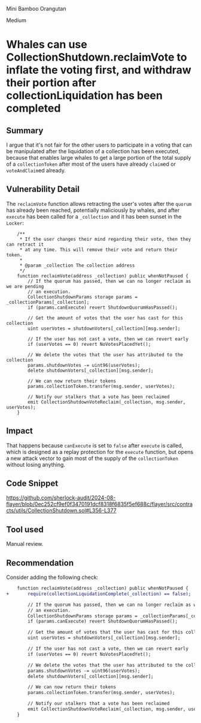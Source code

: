 Mini Bamboo Orangutan

Medium

# Whales can use CollectionShutdown.reclaimVote to inflate the voting first, and withdraw their portion after collectionLiquidation has been completed

## Summary
I argue that it's not fair for the other users to participate in a voting that can be manipulated after the liquidation of a collection has been executed, because that enables large whales to get a large portion of the total supply of a `collectionToken` after most of the users have already `claim`ed or `voteAndClaim`ed already.

## Vulnerability Detail
The `reclaimVote` function allows retracting the user's votes after the `quorum` has already been reached, potentially maliciously by whales, and after `execute` has been called for a `_collection` and it has been sunset in the `Locker`:
```solidity
    /**
     * If the user changes their mind regarding their vote, then they can retract it
     * at any time. This will remove their vote and return their token.
     *
     * @param _collection The collection address
     */
    function reclaimVote(address _collection) public whenNotPaused {
        // If the quorum has passed, then we can no longer reclaim as we are pending
        // an execution.
        CollectionShutdownParams storage params = _collectionParams[_collection];
        if (params.canExecute) revert ShutdownQuorumHasPassed();

        // Get the amount of votes that the user has cast for this collection
        uint userVotes = shutdownVoters[_collection][msg.sender];

        // If the user has not cast a vote, then we can revert early
        if (userVotes == 0) revert NoVotesPlacedYet();

        // We delete the votes that the user has attributed to the collection
        params.shutdownVotes -= uint96(userVotes);
        delete shutdownVoters[_collection][msg.sender];

        // We can now return their tokens
        params.collectionToken.transfer(msg.sender, userVotes);

        // Notify our stalkers that a vote has been reclaimed
        emit CollectionShutdownVoteReclaim(_collection, msg.sender, userVotes);
    }
```

## Impact
That happens because `canExecute` is set to `false` after `execute` is called, which is designed as a replay protection for the `execute` function, but opens a new attack vector to gain most of the supply of the `collectionToken` without losing anything.

## Code Snippet
https://github.com/sherlock-audit/2024-08-flayer/blob/0ec252cf9ef0f3470191dcf8318f6835f5ef688c/flayer/src/contracts/utils/CollectionShutdown.sol#L356-L377

## Tool used
Manual review.

## Recommendation
Consider adding the following check:
```diff
    function reclaimVote(address _collection) public whenNotPaused {
+       require(collectionLiquidationComplete(_collection) == false);

        // If the quorum has passed, then we can no longer reclaim as we are pending
        // an execution.
        CollectionShutdownParams storage params = _collectionParams[_collection];
        if (params.canExecute) revert ShutdownQuorumHasPassed();

        // Get the amount of votes that the user has cast for this collection
        uint userVotes = shutdownVoters[_collection][msg.sender];

        // If the user has not cast a vote, then we can revert early
        if (userVotes == 0) revert NoVotesPlacedYet();

        // We delete the votes that the user has attributed to the collection
        params.shutdownVotes -= uint96(userVotes);
        delete shutdownVoters[_collection][msg.sender];

        // We can now return their tokens
        params.collectionToken.transfer(msg.sender, userVotes);

        // Notify our stalkers that a vote has been reclaimed
        emit CollectionShutdownVoteReclaim(_collection, msg.sender, userVotes);
    }
```